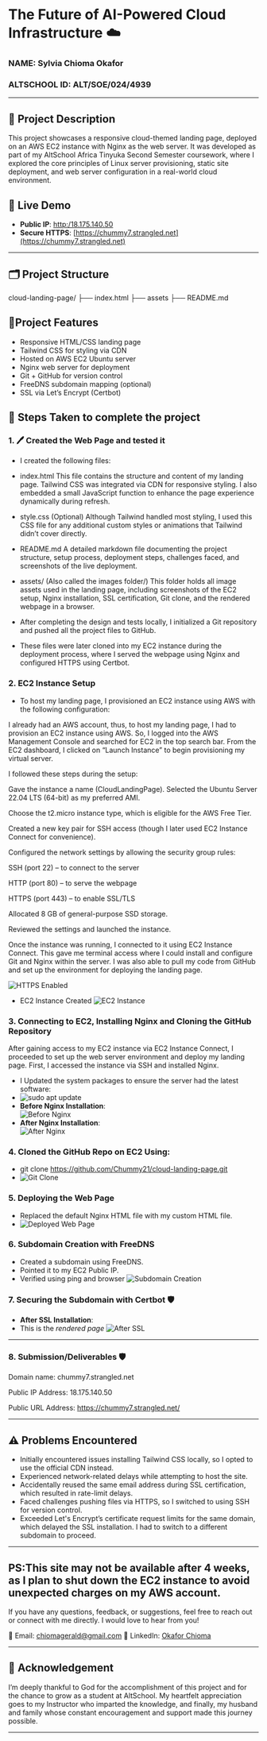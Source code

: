 # The Future of AI-Powered Cloud Infrastructure ☁️

### NAME: Sylvia Chioma Okafor

### ALTSCHOOL ID: ALT/SOE/024/4939

---

## 📌 Project Description

This project showcases a responsive cloud-themed landing page, deployed on an AWS EC2 instance with Nginx as the web server. It was developed as part of my 
AltSchool Africa Tinyuka Second Semester coursework, where I explored the core principles of Linux server provisioning, static site deployment, and web server 
configuration in a real-world cloud environment.



## 🔗 Live Demo

- **Public IP**: [http:/18.175.140.50](http://18.175.140.50)  
- **Secure HTTPS**: [https://chummy7.strangled.net](https://chummy7.strangled.net)

---


## 🗂️ Project Structure

cloud-landing-page/
├── index.html
├── assets
├── README.md

## 📌Project Features

- Responsive HTML/CSS landing page
- Tailwind CSS for styling via CDN
- Hosted on AWS EC2 Ubuntu server
- Nginx web server for deployment
- Git + GitHub for version control
- FreeDNS subdomain mapping (optional)
- SSL via Let’s Encrypt (Certbot)


## 🚀 Steps Taken to complete the project

### 1. 🖊️ Created the Web Page and tested it

- I created the following files:

- index.html
This file contains the structure and content of my landing page. Tailwind CSS was integrated via CDN for responsive styling. I also embedded a small JavaScript function to enhance the page experience dynamically during refresh.

- style.css (Optional)
Although Tailwind handled most styling, I used this CSS file for any additional custom styles or animations that Tailwind didn’t cover directly.

- README.md
A detailed markdown file documenting the project structure, setup process, deployment steps, challenges faced, and screenshots of the live deployment.

- assets/ (Also called the images folder/)
This folder holds all image assets used in the landing page, including screenshots of the EC2 setup, Nginx installation, SSL certification, Git clone, and the rendered webpage in a browser.

- After completing the design and tests locally, I initialized a Git repository and pushed all the project files to GitHub.

- These files were later cloned into my EC2 instance during the deployment process, where I served the webpage using Nginx and configured HTTPS using Certbot.


### 2. **EC2 Instance Setup**  

- To host my landing page, I provisioned an EC2 instance using AWS with the following configuration:

I already had an AWS account, thus, to host my landing page, I had to provision an EC2 instance using AWS. So, I logged into the AWS Management Console and searched for EC2 in the top search bar. From the EC2 dashboard, I clicked on “Launch Instance” to begin provisioning my virtual server.

I followed these steps during the setup:

Gave the instance a name (CloudLandingPage). 
Selected the Ubuntu Server 22.04 LTS (64-bit) as my preferred AMI.

Choose the t2.micro instance type, which is eligible for the AWS Free Tier.

Created a new key pair for SSH access (though I later used EC2 Instance Connect for convenience).

Configured the network settings by allowing the security group rules:

SSH (port 22) – to connect to the server

HTTP (port 80) – to serve the webpage

HTTPS (port 443) – to enable SSL/TLS

Allocated 8 GB of general-purpose SSD storage.

Reviewed the settings and launched the instance.

Once the instance was running, I connected to it using EC2 Instance Connect. This gave me terminal access where I could install and configure Git and Nginx within the server. I was also able to pull my code from GitHub and set up the environment for deploying the landing page.

   ![HTTPS Enabled](./assets/Security%20Group.png)  

   - EC2 Instance Created
   ![EC2 Instance](./assets/EC2%20instance%20created.png)
   
### 3. **Connecting to EC2, Installing Nginx and Cloning the GitHub Repository**  
   After gaining access to my EC2 instance via EC2 Instance Connect, I proceeded to set up the web server environment and deploy my landing page.
   First, I accessed the instance via SSH and installed Nginx.  

   - I Updated the system packages to ensure the server had the latest software:
   - ![sudo apt update](./assets/sudo%20apt%20update.png) 
   - **Before Nginx Installation**:  
     ![Before Nginx](./assets/Before%20Installing%20nginx.png)  
   - **After Nginx Installation**:  
     ![After Nginx](./assets/After%20installing%20nginx.png)

### 4. Cloned the GitHub Repo on EC2 Using:
 - git clone https://github.com/Chummy21/cloud-landing-page.git
 - ![Git Clone](./assets/git-clone-ec2.png)


### 5. **Deploying the Web Page**  
   - Replaced the default Nginx HTML file with my custom HTML file.  
   - ![Deployed Web Page](./assets/Custom%20HTML%20File.png)

   
### 6. **Subdomain Creation with FreeDNS**  
  - Created a subdomain using FreeDNS.
  - Pointed it to my EC2 Public IP.
  - Verified using ping and browser
   ![Subdomain Creation](./assets/subdomain%20creation.png)


### 7. **Securing the Subdomain with Certbot** 🛡️ 
   - **After SSL Installation**:
   - This is the *rendered page*
     ![After SSL](./assets/After%20SSL.png)


---

### 8. **Submission/Deliverables** 🛡️

Domain name: chummy7.strangled.net

Public IP Address: 18.175.140.50

Public URL Address: https://chummy7.strangled.net/

---

## ⚠️ Problems Encountered

- Initially encountered issues installing Tailwind CSS locally, so I opted to use the official CDN instead.
- Experienced network-related delays while attempting to host the site.
- Accidentally reused the same email address during SSL certification, which resulted in rate-limit delays.
- Faced challenges pushing files via HTTPS, so I switched to using SSH for version control.
- Exceeded Let's Encrypt’s certificate request limits for the same domain, which delayed the SSL installation. I had to switch to a different subdomain to proceed.


---

PS:This site may not be available after 4 weeks, as I plan to shut down the EC2 instance to avoid unexpected charges on my AWS account.
---

If you have any questions, feedback, or suggestions, feel free to reach out or connect with me directly. I would love to hear from you!

📧 Email: chiomagerald@gmail.com
🔗 LinkedIn: [Okafor Chioma](https://www.linkedin.com/in/okafor-chioma/)

---

## 🙏 Acknowledgement

I’m deeply thankful to God for the accomplishment of this project and for the chance to grow as a student at AltSchool. My heartfelt appreciation goes to my Instructor who imparted the knowledge, and finally, my husband and family whose constant encouragement and support made this journey possible.


---

